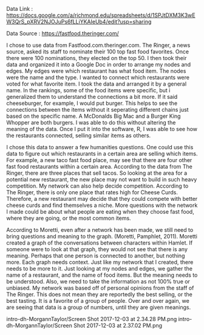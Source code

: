 Data Link : https://docs.google.com/a/richmond.edu/spreadsheets/d/1SPJtDXM3K3wEW3QrS_pXRV2NJOJuPs6fLLiYKAIeUb4/edit?usp=sharing

Data Source : https://fastfood.theringer.com/

I chose to use data from Fastfood.com.theringer.com. The Ringer, a news source, asked its staff to nominate their 100 top fast food favorites. Once there were 100 nominations, they elected on the top 50. I then took their data and organized it into a Google Doc in order to arrange my nodes and edges. My edges were which restaurant has what food item. The nodes were the name and the type. I wanted to connect which restaurants were voted for what favorite item. I took the data and arranged it by a general name. In the rankings, some of the food items were specific, but i generalized them to understand the connections a bit more. If it said cheeseburger, for example, I would put burger. This helps to see the connections between the items without it seperating different chains just based on the specific name. A McDonalds Big Mac and a Burger King Whopper are both burgers. I was able to do this without altering the meaning of the data. Once I put it into the software, R, I was able to see how the restaurants connected, selling similar items as others. 

I chose this data to answer a few humanities questions. One could use this data to figure out which restaurants in a certain area are selling which items. For example, a new taco fast food place, may see that there are four other fast food restaurants within a certain area. According to the data from The Ringer, there are three places that sell tacos. So looking at the area for a potential new restaurant, the new place may not want to build in such heavy competition. My network can also help decide competition. According to The Ringer, there is only one place that rates high for Cheese Curds. Therefore, a new restaurant may decide that they could compete with better cheese curds and find themselves a niche. More questions with the network I made could be about what people are eating when they choose fast food, where they are going, or the most common items. 

According to Moretti, even after a network has been made, we still need to bring questions and meaning to the graph. (Moretti, Pamphlet, 2011). Moretti created a graph of the conversations between characters within Hamlet. If someone were to look at that graph, they would not see that there is any meaning. Perhaps that one person is connected to another, but nothing more. Each graph needs context. Just like my network that I created, there needs to be more to it. Just looking at my nodes and edges, we gather the name of a restaurant, and the name of food items. But the meaning needs to be understood. Also, we need to take the information as not 100% true or unbiased. My network was based off of personal opinions from the staff of The Ringer. This does not mean they are reportedly the best selling, or the best tasting. It is a favorite of a group of people. Over and over again, we are seeing that data is a group of numbers, until they are given meanings. 

intro-dh-MorgannTaylor/Screen Shot 2017-12-03 at 2.34.28 PM.png
intro-dh-MorgannTaylor/Screen Shot 2017-12-03 at 2.37.02 PM.png
